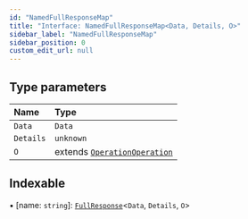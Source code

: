```yaml
---
id: "NamedFullResponseMap"
title: "Interface: NamedFullResponseMap<Data, Details, O>"
sidebar_label: "NamedFullResponseMap"
sidebar_position: 0
custom_edit_url: null
---
```


## Type parameters

| Name | Type |
| :------ | :------ |
| `Data` | `Data` |
| `Details` | `unknown` |
| `O` | extends [`Operation`](Operation.md)[`Operation`](Operation.md) |

## Indexable

▪ [name: `string`]: [`FullResponse`](FullResponse.md)<`Data`, `Details`, `O`\>
